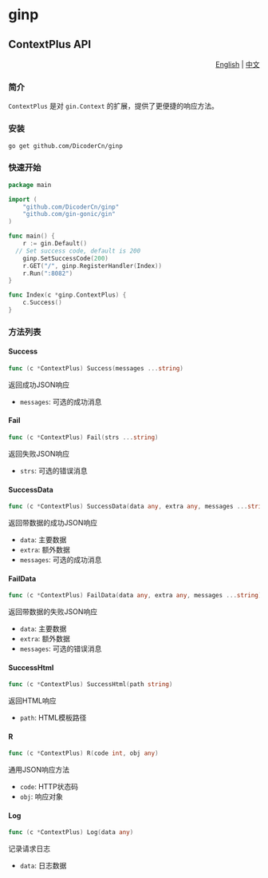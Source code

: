 # ginp

## ContextPlus API

<div align="right">
  <a href="#english">English</a> | 
  <a href="#chinese">中文</a>
</div>

<a id="chinese"></a>
### 简介
`ContextPlus` 是对 `gin.Context` 的扩展，提供了更便捷的响应方法。


### 安装
```bash
go get github.com/DicoderCn/ginp
```
### 快速开始
```go
package main

import (
	"github.com/DicoderCn/ginp"
	"github.com/gin-gonic/gin"
)

func main() {
	r := gin.Default()
  // Set success code, default is 200
	ginp.SetSuccessCode(200) 
	r.GET("/", ginp.RegisterHandler(Index))
	r.Run(":8082")
}

func Index(c *ginp.ContextPlus) {
	c.Success()
}
```

### 方法列表

#### Success
```go
func (c *ContextPlus) Success(messages ...string)
```
返回成功JSON响应
- `messages`: 可选的成功消息

#### Fail
```go
func (c *ContextPlus) Fail(strs ...string)
```
返回失败JSON响应
- `strs`: 可选的错误消息

#### SuccessData
```go
func (c *ContextPlus) SuccessData(data any, extra any, messages ...string)
```
返回带数据的成功JSON响应
- `data`: 主要数据
- `extra`: 额外数据
- `messages`: 可选的成功消息

#### FailData
```go
func (c *ContextPlus) FailData(data any, extra any, messages ...string)
```
返回带数据的失败JSON响应
- `data`: 主要数据
- `extra`: 额外数据
- `messages`: 可选的错误消息

#### SuccessHtml
```go
func (c *ContextPlus) SuccessHtml(path string)
```
返回HTML响应
- `path`: HTML模板路径

#### R
```go
func (c *ContextPlus) R(code int, obj any)
```
通用JSON响应方法
- `code`: HTTP状态码
- `obj`: 响应对象

#### Log
```go
func (c *ContextPlus) Log(data any)
```
记录请求日志
- `data`: 日志数据